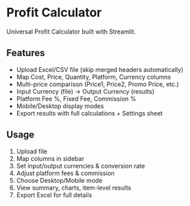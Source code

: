 # Profit Calculator

Universal Profit Calculator built with Streamlit.

## Features
- Upload Excel/CSV file (skip merged headers automatically)
- Map Cost, Price, Quantity, Platform, Currency columns
- Multi-price comparison (Price1, Price2, Promo Price, etc.)
- Input Currency (file) → Output Currency (results)
- Platform Fee %, Fixed Fee, Commission %
- Mobile/Desktop display modes
- Export results with full calculations + Settings sheet

## Usage
1. Upload file
2. Map columns in sidebar
3. Set input/output currencies & conversion rate
4. Adjust platform fees & commission
5. Choose Desktop/Mobile mode
6. View summary, charts, item-level results
7. Export Excel for full details
